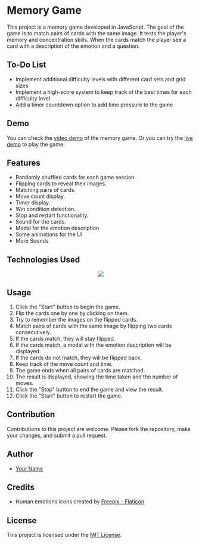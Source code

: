 # Memory Game

This project is a memory game developed in JavaScript. The goal of the game is to match pairs of cards with the same image. It tests the player's memory and concentration skills. When the cards match the player see a card with a description of the emotion and a question.

## To-Do List

- Implement additional difficulty levels with different card sets and grid sizes
- Implement a high-score system to keep track of the best times for each difficulty level
- Add a timer countdown option to add time pressure to the game

## Demo

You can check the [video demo](https://youtu.be/t2-Jd6O2mZ0) of the memory game. Or you can try the [live demo](https://pablossolbal.github.io/Web-Projects/memory/) to play the game.

## Features

- Randomly shuffled cards for each game session.
- Flipping cards to reveal their images.
- Matching pairs of cards.
- Move count display.
- Timer display.
- Win condition detection.
- Stop and restart functionality.
- Sound for the cards.
- Modal for the emotion description
- Some animations for the UI
- More Sounds

## Technologies Used

<p align="center">
  <a href="https://skillicons.dev">
    <img src="https://skillicons.dev/icons?i=js,html,css" />
  </a>
</p>

## Usage

1. Click the "Start" button to begin the game.
2. Flip the cards one by one by clicking on them.
3. Try to remember the images on the flipped cards.
4. Match pairs of cards with the same image by flipping two cards consecutively.
5. If the cards match, they will stay flipped.
6. If the cards match, a modal with the emotion description will be displayed.
7. If the cards do not match, they will be flipped back.
8. Keep track of the move count and time.
9. The game ends when all pairs of cards are matched.
10. The result is displayed, showing the time taken and the number of moves.
11. Click the "Stop" button to end the game and view the result.
12. Click the "Start" button to restart the game.

## Contribution

Contributions to this project are welcome. Please fork the repository, make your changes, and submit a pull request.

## Author

- [Your Name](https://github.com/pablossolbal)

## Credits

- Human emotions icons created by [Freepik - Flaticon](https://www.flaticon.es/packs/human-emotions-6?word=emotions)

## License

This project is licensed under the [MIT License](https://www.mit.edu/~amini/LICENSE.md).
